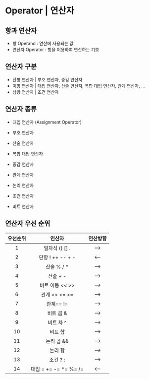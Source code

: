 # Operator | 연산자

## 항과 연산자
* 항 Operand : 연산에 사용되는 값
* 연산자 Operator : 항을 이용하여 연산하는 기호

## 연산자 구분
* 단항 연산자 | 부호 연산자, 증감 연산자
* 이항 연산자 | 대입 연산자, 산술 연산자, 복합 대입 연산자, 관계 연산자, ...
* 삼항 연산자 | 조건 연산자

## 연산자 종류
* 대입 연산자 (Assignment Operator)
* 부호 연산자
* 산술 연산자
* 복합 대입 연산자
* 증감 연산자

* 관계 연산자
* 논리 연산자

* 조건 연산자
* 비트 연산자

## 연산자 우선 순위

|우선순위|연산자|연산방향|
|:--:|:--:|:--:|
|1|일차식 () [] . |-->|
|2|단항 ! ++ -- + -|<--|
|3|산술 % / * |-->|
|4|산술 + - |-->|
|5|비트 이동 << >> |-->|
|6|관계 <> <= >= |-->|
|7|관계== != |-->|
|8|비트 곱 & |-->|
|9|비트 차 ^ |-->|
|10|비트 합 |-->|
|11|논리 곱 && |-->|
|12|논리 합 |-->|
|13|조건 ? :|-->|
|14|대입 = += -= *= %= /= |<--|



